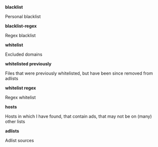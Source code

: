 **blacklist**

Personal blacklist


**blacklist-regex**

Regex blacklist


**whitelist**

Excluded domains


**whitelisted previously**

Files that were previously whitelisted, but have been since removed from adlists


**whitelist regex**

Regex whitelist


**hosts**

Hosts in which I have found, that contain ads, that may not be on (many) other lists


**adlists**

Adlist sources